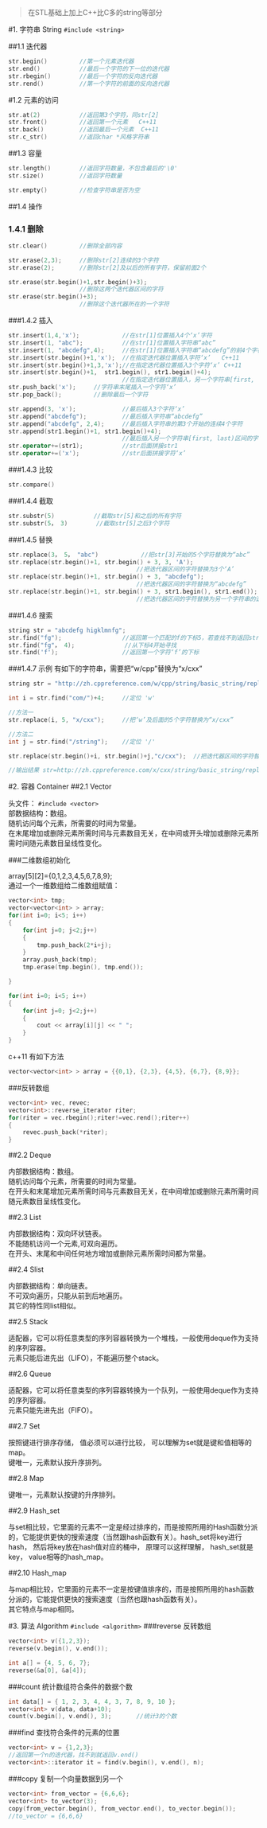 > 在STL基础上加上C++比C多的string等部分

#1. 字符串 String
```#include <string>```

##1.1 迭代器

```cpp
str.begin()			//第一个元素迭代器
str.end()			//最后一个字符的下一位的迭代器
str.rbegin()		//最后一个字符的反向迭代器
str.rend()			//第一个字符的前面的反向迭代器
```

#1.2 元素的访问

```cpp
str.at(2)			//返回第3个字符，同str[2]
str.front()			//返回第一个元素	C++11
str.back()			//返回最后一个元素	C++11
str.c_str()			//返回char *风格字符串
```

##1.3 容量   
   
```cpp
str.length()		//返回字符数量，不包含最后的'\0'
str.size()			//返回字符数量

str.empty()			//检查字符串是否为空 
```

##1.4 操作
### 1.4.1 删除

```cpp
str.clear()			//删除全部内容

str.erase(2,3);		//删除str[2]连续的3个字符
str.erase(2);		//删除str[2]及以后的所有字符，保留前面2个

str.erase(str.begin()+1,str.begin()+3);
					//删除这两个迭代器区间的字符
str.erase(str.begin()+3);
					//删除这个迭代器所在的一个字符
```

###1.4.2 插入

```cpp
str.insert(1,4,'x');			//在str[1]位置插入4个‘x’字符
str.insert(1, "abc");			//在str[1]位置插入字符串“abc”
str.insert(1, "abcdefg",4);		//在str[1]位置插入字符串“abcdefg”的前4个字符
str.insert(str.begin()+1,'x');	//在指定迭代器位置插入字符‘x’	C++11
str.insert(str.begin()+1,3,'x');//在指定迭代器位置插入3个字符‘x’	C++11
str.insert(str.begin()+1,  str1.begin(), str1.begin()+4);
								//在指定迭代器位置插入，另一个字符串[first, last)区间的字符
str.push_back('x');		//字符串末尾插入一个字符‘x’
str.pop_back();			//删除最后一个字符

str.append(3, 'x');				//最后插入3个字符‘x’
str.append("abcdefg");			//最后插入字符串“abcdefg”
str.append("abcdefg", 2,4);		//最后插入字符串的第3个开始的连续4个字符
str.append(str1.begin()+1, str1.begin()+4);
								//最后插入另一个字符串[first, last)区间的字符
str.operator+=(str1);			//str后面拼接str1
str.operator+=('x');			//str后面拼接字符‘x’


```

###1.4.3 比较

```cpp
str.compare()
```

###1.4.4 截取

```cpp
str.substr(5)			//截取str[5]和之后的所有字符
str.substr(5， 3)		//截取str[5]之后3个字符

```

###1.4.5 替换

```cpp
str.replace(3， 5， "abc")			//把str[3]开始的5个字符替换为“abc”
str.replace(str.begin()+1, str.begin() + 3, 3, 'A');
									//把迭代器区间的字符替换为3个‘A’
str.replace(str.begin()+1, str.begin() + 3, "abcdefg");
									//把迭代器区间的字符替换为“abcdefg”
str.replace(str.begin()+1, str.begin() + 3, str1.begin(), str1.end());
									//把迭代器区间的字符替换为另一个字符串的迭代器区间的字符
```

###1.4.6 搜索

```cpp
string str = "abcdefg higklmnfg";
str.find("fg");					//返回第一个匹配的f的下标5，若查找不到返回string::npos
str.find("fg"， 4);				//从下标4开始寻找
str.find('f');					//返回第一个字符‘f’的下标

```

###1.4.7 示例
有如下的字符串，需要把“w/cpp”替换为“x/cxx”
```cpp
string str = "http://zh.cppreference.com/w/cpp/string/basic_string/replace";

int i = str.find("com/")+4;		//定位 'w'

//方法一
str.replace(i, 5, "x/cxx");		//把‘w’及后面的5个字符替换为“x/cxx”

//方法二
int	j = str.find("/string");	//定位 '/'

str.replace(str.begin()+i, str.begin()+j,"c/cxx");	//把迭代器区间的字符替换为“x/cxx”

//输出结果 str=http://zh.cppreference.com/x/cxx/string/basic_string/replace

```

#2. 容器 Container
##2.1 Vector

头文件： ```#include <vector>```   
部数据结构：数组。   
随机访问每个元素，所需要的时间为常量。   
在末尾增加或删除元素所需时间与元素数目无关，在中间或开头增加或删除元素所需时间随元素数目呈线性变化。

###二维数组初始化

array[5][2]={0,1,2,3,4,5,6,7,8,9};  
通过一个一维数组给二维数组赋值：  

```cpp
vector<int> tmp;
vector<vector<int> > array;
for(int i=0; i<5; i++)
{
	for(int j=0; j<2;j++)
	{
		tmp.push_back(2*i+j);
	}
	array.push_back(tmp);
	tmp.erase(tmp.begin(), tmp.end());

}

for(int i=0; i<5; i++)
{
	for(int j=0; j<2;j++)
	{
		cout << array[i][j] << " ";
	}
}
```

c++11 有如下方法

```cpp
vector<vector<int> > array = {{0,1}, {2,3}, {4,5}, {6,7}, {8,9}};
```
###反转数组

```cpp
vector<int> vec, revec;
vector<int>::reverse_iterator riter;
for(riter = vec.rbegin();riter!=vec.rend();riter++)
{
	revec.push_back(*riter);
}
```

##2.2 Deque

内部数据结构：数组。   
随机访问每个元素，所需要的时间为常量。   
在开头和末尾增加元素所需时间与元素数目无关，在中间增加或删除元素所需时间随元素数目呈线性变化。   


##2.3 List

内部数据结构：双向环状链表。   
不能随机访问一个元素,可双向遍历。   
在开头、末尾和中间任何地方增加或删除元素所需时间都为常量。   


##2.4 Slist

内部数据结构：单向链表。   
不可双向遍历，只能从前到后地遍历。   
其它的特性同list相似。   


##2.5 Stack

适配器，它可以将任意类型的序列容器转换为一个堆栈，一般使用deque作为支持的序列容器。   
元素只能后进先出（LIFO），不能遍历整个stack。   


##2.6 Queue

适配器，它可以将任意类型的序列容器转换为一个队列，一般使用deque作为支持的序列容器。   
元素只能先进先出（FIFO）。   


##2.7 Set

按照键进行排序存储， 值必须可以进行比较， 可以理解为set就是键和值相等的map。   
键唯一，元素默认按升序排列。   

##2.8 Map

键唯一，元素默认按键的升序排列。   

##2.9 Hash_set

与set相比较，它里面的元素不一定是经过排序的，而是按照所用的Hash函数分派的，它能提供更快的搜索速度（当然跟hash函数有关）。hash_set将key进行hash， 然后将key放在hash值对应的桶中， 原理可以这样理解， hash_set就是key， value相等的hash_map。

##2.10 Hash_map

与map相比较，它里面的元素不一定是按键值排序的，而是按照所用的hash函数分派的，它能提供更快的搜索速度（当然也跟hash函数有关）。   
其它特点与map相同。

#3. 算法 Algorithm
```#include <algorithm>```
###reverse
反转数组
```cpp
vector<int> v({1,2,3});
reverse(v.begin(), v.end());

int a[] = {4, 5, 6, 7};
reverse(&a[0], &a[4]);
```

###count
统计数组符合条件的数据个数
```cpp
int data[] = { 1, 2, 3, 4, 4, 3, 7, 8, 9, 10 };
vector<int> v(data, data+10);
count(v.begin(), v.end(), 3);		//统计3的个数
```

###find
查找符合条件的元素的位置
```cpp
vector<int> v = {1,2,3};
//返回第一个n的迭代器，找不到就返回v.end()
vector<int>::iterator it = find(v.begin(), v.end(), n);
```

###copy
复制一个向量数据到另一个
```cpp
vector<int> from_vector = {6,6,6};
vector<int> to_vector(3);
copy(from_vector.begin(), from_vector.end(), to_vector.begin());
//to_vector = {6,6,6}
```


